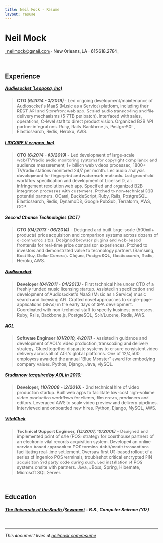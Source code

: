 ```yaml
---
title: Neil Mock - Resume
layout: resume
---
```


# Neil Mock

_neilmock@gmail.com &middot; New Orleans, LA &middot; 615.618.2784_

<br/>

## Experience

##### [Audiosocket (Leopona, Inc)](https://www.audiosocket.com/)

> **CTO _(6/2014 - 3/2019)_** - Led ongoing development/maintenance of Audiosocket's MaaS (Music as a Service) platform, including their REST API and Storefront web app.  Scaled audio transcoding and file delivery mechanisms (5-7TB per batch).  Interfaced with sales, operations, C-level staff to direct product vision.  Organized B2B API partner integrations.  Ruby, Rails, Backbone.js, PostgreSQL, Elasticsearch, Redis, Heroku, AWS.

##### [LIDCORE (Leopona, Inc)](https://www.lidcore.com/)

> **CTO _(6/2014 - 03/2019)_** - Led development of large-scale web/TV/radio audio monitoring systems for copyright compliance and audience measurement, 1+ billion web videos processed, 1800+ TV/radio stations monitored 24/7 per month.  Led audio analysis development for fingerprint and watermark methods.  Led greenfield workflow specification and development of LicenseID, an infringement resolution web app.  Specified and organized B2B integration processes with customers.  Pitched to non-technical B2B potential partners.  OCaml, BuckleScript, Ruby, Rails, PostgreSQL, Elasticsearch, Redis, DynamoDB, Google PubSub, Terraform, AWS, GCP.

##### Second Chance Technologies (2CT)

> **CTO _(04/2013 - 06/2014)_** - Designed and built large-scale (500mil+ products) price acquisition and comparison systems across dozens of e-commerce sites.  Designed browser plugins and web-based frontends for real-time price comparison experiences. Pitched to investors and demonstrated value to technology partners (Samsung, Best Buy, Dollar General).  Clojure, PostgreSQL, Elasticsearch, Redis, Heroku, AWS.

##### [Audiosocket](https://www.audiosocket.com/)

> **Developer _(04/2011 - 04/2013)_** - First technical hire under CTO of a freshly funded music licensing startup.  Assisted in specification and development of Audiosocket's MaaS (Music as a Service) music search and licensing API.  Crafted novel approaches to single-page-applications (SPAs) in the early days of SPA development.  Coordinated with non-technical staff to specify business processes.  Ruby, Rails, Backbone.js, PostgreSQL, Solr/Lucene, Redis, AWS.

##### [AOL](https://www.aol.com/)

> **Software Engineer _(01/2010, 4/2011)_** - Assisted in guidance and development of AOL's video production, transcoding and delivery strategy.  Glued together disparate systems to ensure consistent video delivery across all of AOL's global platforms.  One of 12/4,500 employess awarded the annual "Blue Monster" award for embodying company values.  Python, Django, Java, MySQL.

##### [Studionow (acquired by AOL in 2010)](https://www.studionow.com)

> **Developer, _(10/2008 - 12/2010)_** - 2nd technical hire of video production startup.  Built web apps to facilitate low-cost high-volume video production workflows for clients, film crews, producers and editors.  Leveraged AWS to scale video preview and delivery pipelines.  Interviewed and onboarded new hires.  Python, Django, MySQL, AWS.

##### [VitalChek](https://www.vitalchek.com)

> **Technical Support Engineer, _(12/2007, 10/2008)_** - Designed and implemented point of sale (POS) strategy for courthouse partners of an electronic vital records acquisition system.  Developed an online service-based approach to POS terminal debit/credit transactions facilitating real-time settlement.  Oversaw first US-based rollout of a series of Ingenico POS terminals, troubleshot critical encrypted PIN acquisition 3rd party code during such.  Led installation of POS systems onsite with partners. Java, JBoss, Spring, Hibernate, Microsoft SQL Server.

<br/>

## Education

##### [The University of the South (Sewanee)](https://www.sewanee.edu/) - **B.S., Computer Science** _('03)_

<br/>

----

_This document lives at [neilmock.com/resume](http://neilmock.com/resume/)_
